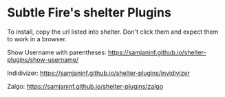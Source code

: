 # Subtle Fire's shelter Plugins

To install, copy the url listed into shelter.
Don't click them and expect them to work in a browser.

Show Username with parentheses: https://samjaninf.github.io/shelter-plugins/show-username/

Indidivizer: https://samjaninf.github.io/shelter-plugins/invidivizer

Zalgo: https://samjaninf.github.io/shelter-plugins/zalgo